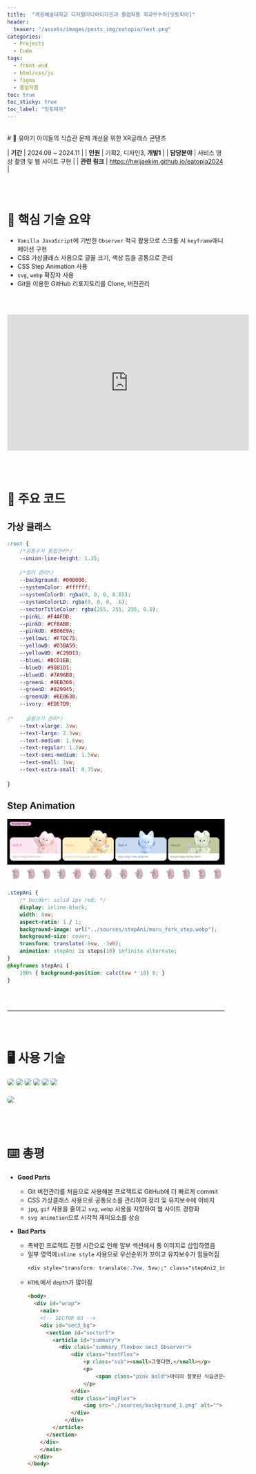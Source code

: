 ```yaml
---
title:  "계원예술대학교 디지털미디어디자인과 졸업작품 학과우수작[잇토피아]"
header:
  teaser: "/assets/images/posts_img/eatopia/test.png"
categories:
  - Projects
  - Code
tags:
  - front-end
  - html/css/js
  - figma
  - 졸업작품
toc: true
toc_sticky: true
toc_label: "잇토피아"
---
```

<style>
  .ico {
    border-radius: 5px;
    height: 30px;
    margin-bottom: 5px;
  }

</style>
<br>
# 📝 유아기 아이들의 식습관 문제 개선을 위한 XR글래스 콘텐츠

| **기간**    | 2024.09 ~ 2024.11                                                                                      |
| **인원**    | 기획2, 디자인3, **개발1**                                                                                       |
| **담당분야**  | 서비스 영상 촬영 및 웹 사이트 구현                                    |
| **관련 링크** | <a href="https://hwijaekim.github.io/eatopia2024" target="_blank">https://hwijaekim.github.io/eatopia2024</a> |

   <br><br>

# 🔑 핵심 기술 요약
- `Vanilla JavaScript`에 기반한 `Observer` 적극 활용으로 스크롤 시 `keyframe`애니메이션 구현
- CSS 가상클래스 사용으로 글꼴 크기, 색상 등을 공통으로 관리
- CSS Step Animation 사용
- `svg`, `webp` 확장자 사용
- Git을 이용한 GitHub 리포지토리를 Clone, 버전관리

<br><br>

<iframe width="560" height="315" src="https://www.youtube-nocookie.com/embed/GXoRwVcUX-Q?si=eMEHC841TNv-l3lc" title="YouTube video player" frameborder="0" allow="accelerometer; autoplay; clipboard-write; encrypted-media; gyroscope; picture-in-picture; web-share" referrerpolicy="strict-origin-when-cross-origin" allowfullscreen></iframe>

<br><br>

# 📌 주요 코드
## 가상 클래스
```css
:root {
    /*공통수치 통합관리*/
    --union-line-height: 1.35;

    /*컬러 관리*/
    --background: #000000;
    --systemColor: #ffffff;
    --systemColorD: rgba(0, 0, 0, 0.85);
    --systemColorLD: rgba(0, 0, 0, .6);
    --sectorTitleColor: rgba(255, 255, 255, 0.8);
    --pinkL: #F4AFDD;
    --pinkD: #CF8AB8;
    --pinkUD: #B06E9A;
    --yellowL: #F7DC75;
    --yellowD: #D3BA59;
    --yellowUD: #C29D13;
    --blueL: #BCD1EB;
    --blueD: #98B1D1;
    --blueUD: #7A96B8;
    --greenL: #9EB366;
    --greenD: #829945;
    --greenUD: #6E8630;
    --ivory: #EDE7D9;

/*    글꼴크기 관리*/
    --text-xlarge: 3vw;
    --text-large: 2.3vw;
    --text-medium: 1.6vw;
    --text-regular: 1.3vw;
    --text-semi-medium: 1.5vw;
    --text-small: 1vw;
    --text-extra-small: 0.75vw;
   
}
```
## Step Animation
![1](/assets/images/posts_img/eatopia/eatopia_stepAni.gif)
![2](/assets/images/posts_img/eatopia/bibi_hello_step.webp)

```css
.stepAni {
    /* border: solid 1px red; */
    display: inline-block;
    width: 8vw;
    aspect-ratio: 1 / 1;
    background-image: url("../sources/stepAni/maru_fork_step.webp");
    background-size: cover;
    transform: translate(-8vw, -3vh);
    animation: stepAni 1s steps(10) infinite alternate;
}
@keyframes stepAni {
    100% { background-position: calc(8vw * 10) 0; }
}
```

<br><br>

---

<br><br>

# 🖥️ 사용 기술
<img class="ico" src="https://img.shields.io/badge/HTML5-E34F26?style=for-the-badge&logo=html5&logoColor=white">
<img class="ico" src="https://img.shields.io/badge/CSS3-1572B6?style=for-the-badge&logo=css3&logoColor=white">
<img class="ico" src="https://img.shields.io/badge/JavaScript-F7DF1E?style=for-the-badge&logo=JavaScript&logoColor=white">
<img class="ico" src="https://img.shields.io/badge/WebStorm-000000?style=for-the-badge&logo=WebStorm&logoColor=white">
<img class="ico" src="https://img.shields.io/badge/GIT-E44C30?style=for-the-badge&logo=git&logoColor=white">
<img class="ico" src="https://img.shields.io/badge/GitHub-100000?style=for-the-badge&logo=github&logoColor=white">
<br><br>
<img class="ico" src="https://img.shields.io/badge/Figma-F24E1E?style=for-the-badge&logo=figma&logoColor=white">

<br><br>

# ⌨️ 총평
- **Good Parts**
  - Git 버전관리를 처음으로 사용해본 프로젝트로 GitHub에 더 빠르게 commit
  - CSS 가상클래스 사용으로 공통요소를 관리하여 정리 및 유지보수에 이바지
  - `jpg`, `gif` 사용을 줄이고 `svg`, `webp` 사용을 지향하여 웹 사이트 경량화
  -  `svg animation`으로 시각적 재미요소를 상승

- **Bad Parts**
  - 촉박한 프로젝트 진행 시간으로 인해 일부 섹션에서 통 이미지로 삽입하였음
  - 일부 영역에`inline style` 사용으로 우선순위가 꼬이고 유지보수가 힘들어짐
    ```css
    <div style="transform: translate(.7vw, 5vw);" class="stepAni2_inline"></div>
    ```
  - `HTML`에서 `depth`가 많아짐
    ```html
    <body>
      <div id="wrap">
        <main>
        <!-- SECTOR 03 -->
        <div id="sec3_bg">
          <section id="sector3">
            <article id="summary">
              <div class="summary_flexbox sec3_Observer">
                  <div class="textFlex">
                      <p class="sub"><small>그렇다면,</small></p>
                      <p>
                          <span class="pink bold">아이의 잘못된 식습관은</span><br> 부모에게 어떤 영향을 줄까요?
                      </p>
                  </div>
                  <div class="imgFlex">
                      <img src="./sources/background_1.png" alt="">
                  </div>
                </div>
            </article>
          </section>
        </div>
        </main>
      </div>
    </body>
    ```